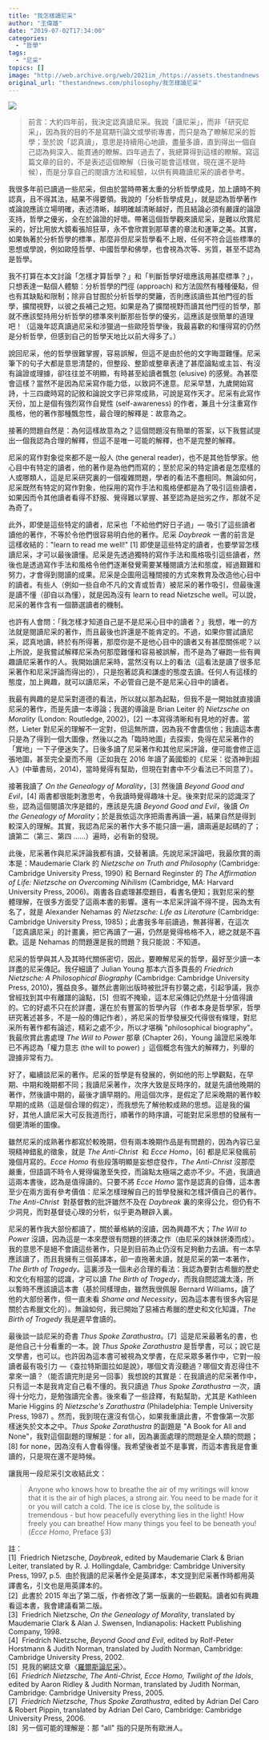 ```yaml
---
title: "我怎樣讀尼采"
author: "王偉雄"
date: "2019-07-02T17:34:00"
categories:
  - "哲學"
tags:
  - "尼采"
topics: []
image: "http://web.archive.org/web/2021im_/https://assets.thestandnews.com/media/photos/65320961_869418613420939_537151583817826304_n_sMvUJ.jpg"
original_url: "thestandnews.com/philosophy/我怎樣讀尼采"
---
```

![](http://web.archive.org/web/2021im_/https://assets.thestandnews.com/media/photos/65320961_869418613420939_537151583817826304_n_sMvUJ.jpg)

> 前言：大約四年前，我決定認真讀尼采。我說「讀尼采」，而非「研究尼采」，因為我的目的不是寫期刊論文或學術專書，而只是為了瞭解尼采的哲學；至於說「認真讀」，意思是持續用心地讀，盡量多讀，直到得出一個自己認為夠深入、能貫通的瞭解。四年過去了，我總算得到這樣的瞭解。寫這篇文章的目的，不是表述這個瞭解（日後可能會這樣做，現在還不是時候），而是分享自己的閱讀方法和經驗，以供有興趣讀尼采的讀者參考。

我很多年前已讀過一些尼采，但由於當時帶著太重的分析哲學成見，加上讀時不夠認真，且不得其法，結果不得要領。我說的「分析哲學成見」，就是認為哲學著作或論說應該立場明確，表述清晰，越明確越清晰越好，而且結論必須有嚴謹的論證支持，哲學之優劣，全在於論證的好壞。帶著這個哲學觀來讀尼采，是難以欣賞尼采的，好比用放大鏡看張旭狂草，永不會欣賞到那草書的章法和運筆之美。其實，如果執著於分析哲學的標準，那麼非但尼采哲學看不上眼，任何不符合這些標準的思想或學說，例如歐陸哲學、中國哲學和佛學，也會視為次等、劣質，甚至不認為是哲學。

我不打算在本文討論「怎樣才算哲學？」和「判斷哲學好壞應該用甚麼標準？」，只想表達一點個人體驗：分析哲學的門徑 (approach) 和方法固然有種種優點，但也有其缺點和限制；除非自甘囿於分析哲學的樊籬，否則應該讀些其他門徑的哲學，擴闊視野，以彼之長補己之短。如果是為了擴闊視野而讀其他門徑的哲學，那就不應該堅持用分析哲學的標準來判斷那些哲學的優劣，這應該是很簡單的道理吧！（這幾年認真讀過尼采和涉獵過一些歐陸哲學後，我最喜歡的和懂得寫的仍然是分析哲學，但感到自己的哲學天地比以前大得多了。）

說回尼采，他的哲學很難掌握，容易誤解，但這不是由於他的文字晦澀難懂。尼采筆下的句子大都是意思清楚的，但整段、整節或整章表達了甚麼論點或主旨、有沒有論證或理據，卻往往並不明顯，有時甚至給讀者飄忽 (elusive) 的感覺。為甚麼會這樣？當然不是因為尼采寫作能力低，以致詞不達意。尼采早慧，九歲開始寫詩，十三四歲時寫的記敘和論說文字已非常成熟，可說是寫作天才。尼采有此寫作天份，加上是個有強烈寫作自覺性 (self-awareness) 的作者，兼且十分注重寫作風格，他的著作那種飄忽性，最合理的解釋是：故意為之。

接著的問題自然是：為何這樣故意為之？這個問題沒有簡單的答案，以下我嘗試提出一個我認為合理的解釋，但這不是唯一可能的解釋，也不是完整的解釋。

尼采的寫作對象從來都不是一般人 (the general reader)，也不是其他哲學家。他心目中有特定的讀者，他的著作是為他們而寫的；至於尼采的特定讀者是怎麼樣的人或哪類人，這是尼采研究裏的一個複雜問題，學者的看法不盡相同。無論如何，尼采既然有特定的寫作對象，他採用的寫作手法和風格便都是為了吸引這些讀者，如果因而令其他讀者看得不舒服、覺得難以掌握、甚至認為是拙劣之作，那就不足為奇了。

此外，即使是這些特定的讀者，尼采也「不給他們好日子過」― 吸引了這些讀者讀他的著作，不等於令他們很容易明白他的著作。尼采 _Daybreak_ 一書的前言是這樣收結的："learn to read me well!" \[1\] 即使是這些特定的讀者，也要學習怎樣讀尼采，才可以最後讀懂。尼采是先透過獨特的寫作手法和風格吸引這些讀者，然後也是透過寫作手法和風格令他們逐漸發覺需要某種閱讀方法和態度，經過艱難和努力，才會得到閱讀的成果。尼采是企圖用這種間接的方式來教育及改造他心目中的讀者。有些人（例如一些自命不凡的文青或哲青）被尼采的著作吸引，但最後還是讀不懂（卻自以為懂），就是因為沒有 learn to read Nietzsche well。可以說，尼采的著作含有一個篩選讀者的機制。

也許有人會問：「我怎樣才知道自己是不是尼采心目中的讀者？」我想，唯一的方法就是閱讀尼采的著作，而且最後也許還是不能肯定的。不過，如果你嘗試讀尼采，認真地讀，終於有所得著，那麼你是不是他心目中的讀者又有甚麼關係呢？以上所說，是我嘗試解釋尼采為何那麼難懂和容易被誤解，而不是為了嚇跑一些有興趣讀尼采著作的人。我開始讀尼采時，當然沒有以上的看法（這看法是讀了很多尼采著作和尼采評論而得出的），只是抱著認真和謙虛的態度去讀。任何人有這樣的態度，加上興趣，就可以讀尼采，不必管自己是不是尼采心目中的讀者。

我最有興趣的是尼采對道德的看法，所以就以那為起點，但我不是一開始就直接讀尼采的著作，而是先讀一本導論；我選的導論是 Brian Leiter 的 _Nietzsche on Morality_ (London: Routledge, 2002)，\[2\] 一本寫得清晰和有見地的好書。當然，Lieter 對尼采的理解不一定對，但這無所謂，因為我不會盡信他；我讀這本書只是為了得到一個大圖像，然後以之為「臨時地圖」去探索，免得在尼采著作的「實地」一下子便迷失了。日後多讀了尼采著作和其他尼采評論，便可能會修正這張地圖，甚至完全棄而不用（正如我在 2016 年讀了黃國鉅的《尼采：從酒神到超人》(中華書局，2014)，當時覺得有幫助，但現在對書中不少看法已不同意了）。

接著我讀了 _On the Genealogy of Morality_，\[3\] 然後讀 _Beyond Good and Evil_，\[4\] 兩書都很能刺激思考，令我讀時覺得趣味十足。後來對尼采的認識深了些，認為這個閱讀次序是錯的，應該是先讀 _Beyond Good and Evil_，後讀 _On the Genealogy of Morality_；於是我依這次序把兩書再讀一遍，結果自然是得到較深入的理解。其實，我認為尼采的著作大多不能只讀一遍，讀兩遍是起碼的了；讀第二（第三、第四 ……）遍時，必有新的發現。

此後，尼采著作與尼采評論我都有讀，交替著讀。先說尼采評論吧，我最欣賞的兩本是：Maudemarie Clark 的 _Nietzsche on Truth and Philosophy_ (Cambridge: Cambridge University Press, 1990) 和 Bernard Reginster 的 _The Affirmation of Life: Nietzsche on Overcoming Nihilism_ (Cambridge, MA: Harvard University Press, 2006)。兩書各自處理甚麼題目，看書名便知；我對尼采的整體理解，在很多方面受了這兩本書的影響。還有一本尼采評論不得不提，因為太有名了，就是 Alexander Nehamas 的 _Nietzsche: Life as Literature_ (Cambridge: Cambridge University Press, 1985)；此書我多年前讀過，無甚得著，在這次「認真讀尼采」的計畫裏，把它再讀了一遍，仍然是覺得格格不入，總之就是不喜歡。這是 Nehamas 的問題還是我的問題？我只能說：不知道。

尼采的哲學與其人及其時代關係密切，因此，要瞭解尼采的哲學，最好至少讀一本詳盡的尼采傳記。我仔細讀了 Julian Young 那本六百多頁長的 _Friedrich Nietzsche: A Philosophical Biography_ (Cambridge: Cambridge University Press, 2010)，獲益良多。雖然此書剛出版時被批評有抄襲之處，引起爭議，我亦曾經找到其中有離譜的論點，\[5\]  但瑕不掩瑜，這本尼采傳記仍然是十分值得讀的。它的好處不只在於詳盡，還在於有豐富的哲學內容（作者本身是哲學家，哲學研究著述甚多，不是一般的傳記作者），將尼采的哲學發展交代得很有條理，對尼采所有著作都有論述，精彩之處不少，所以才堪稱 "philosophical biography"。我最欣賞此書處理 _The Will to Power_ 那章 (Chapter 26)，Young 論證尼采晚年已不再認為「權力意志 (the will to power) 」這個概念有強大的解釋力，列舉的證據非常有力。

好了，繼續談尼采的著作。尼采的哲學是有發展的，例如他的形上學觀點，在早期、中期和晚期都不同；我讀尼采著作，次序大致是反時序的，就是先讀他晚期的著作，然後讀中期的，最後才讀早期的。用這個次序，是假定了尼采晚期的著作較早期的成熟（這是個合理的假定），而我想先了解他較成熟的思想。這是我的偏好，其他人讀尼采大可反我道而行，順著作的時序讀，可能對尼采思想的發展有一個更清晰的圖像。

雖然尼采的成熟著作都寫於較晚期，但有兩本晚期作品是有問題的，因為內容已呈現精神錯亂的徵象，就是 _The Anti-Christ_  和 _Ecce Homo_，\[6\] 都是尼采發瘋前幾個月寫的。_Ecce Homo_ 有些段落明顯是妄想症發作，_The Anti-Christ_ 沒那麼嚴重，但語調不時令人覺得偏激至失控，而論點太極端之處亦不少。不過，我讀過這兩本書後，認為是值得讀的。只要不將 _Ecce Homo_ 當作是認真的自傳，這本書至少在兩方面有參考價值：尼采怎樣理解自己的哲學發展和怎樣評價自己的著作。_The Anti-Christ_  對基督教的批評雖然不及在 _Daybreak_ 裏的來得公允，但仍有不少洞見，而對基督徒心理的分析，似乎更為鞭辟入裏。

尼采的著作我大部份都讀了，關於華格納的沒讀，因為興趣不大；_The Will to Power_ 沒讀，因為這是一本來歷很有問題的拼湊之作（由尼采的妹妹拼湊而成）。我的意思不是絕不會讀這些著作，只是到目前為止仍沒有足夠動力去讀。有一本早應該讀了，而且我擁有三個英譯本，卻一直拖著未讀，就是尼采的第一本著作，_The Birth of Tragedy_。這裏涉及一個未必合理的看法：我認為要對古希臘的歷史和文化有相當的認識，才可以讀 _The Birth of Tragedy_，而我自問認識太淺，所以暫時不應該讀這本書（基於同樣理由，雖然我很佩服 Bernard Williams，讀了他的大部份著作，但一直未看 _Shame and Necessity_，因為這本書有很多內容是關於古希臘文化的）。無論如何，我已開始了惡補古希臘的歷史和文化知識，_The Birth of Tragedy_ 我是遲早會讀的。

最後談一談尼采的奇書 _Thus Spoke Zarathustra_。\[7\]  這是尼采最著名的書，也是他自己十分看重的一本。說 _Thus Spoke Zarathustra_ 是哲學書，可以；說它是文學書，也可以。也許因為這本書可被視為文學書，在尼采眾多著作中，它對一般讀者最有吸引力 ―《查拉特斯圖拉如是說》，哪個文青沒聽過？哪個文青忍得住不拿來一讀？（能否讀完則是另一回事）我想說的其實是：在我讀過的尼采著作中，只有這一本是我肯定自己看不懂的。我只讀過 _Thus Spoke Zarathustra_ 一次，讀得十分吃力，是勉強讀完全書。後來看了一些詮釋，有點幫助，尤其是 Kathleen Marie Higgins 的 _Nietzsche's Zarathustra_ (Philadelphia: Temple University Press, 1987) 。然而，我到現在還沒有信心，如果我重讀此書，不會像第一次那樣迷失於文本之中。_Thus Spoke Zarathustra_ 的副題是 "A Book for All and None"，我對這個副題的理解是：for all，因為裏面處理的問題是全人類的問題；\[8\] for none，因為沒有人會看得懂。我希望後者並不是事實，而這本書我是會重讀的，只是現在還不是時候。

讓我用一段尼采引文收結此文：

> Anyone who knows how to breathe the air of my writings will know that it is the air of high places, a strong air. You need to be made for it or you will catch a cold. The ice is close by, the solitude is tremendous - but how peacefully everything lies in the light! How freely you can breathe! How many things you feel to be beneath you! (_Ecce Homo_, Preface §3)

註：  
\[1\]  Friedrich Nietzsche, _Daybreak_, edited by Maudemarie Clark & Brian Leiter, translated by R. J. Hollingdale, Cambridge: Cambridge University Press, 1997, p.5.  由於我讀的尼采著作全是英譯本，本文提到尼采著作時都用英譯書名，引文也是用英譯本的。  
\[2\]  此書於 2015 年出了第二版，作者修改了第一版裏的一些觀點。讀者如有興趣看這本書，我會建議看第二版。  
\[3\]  Friedrich Nietzsche, _On the Genealogy of Morality_, translated by Maudemarie Clark & Alan J. Swensen, Indianapolis: Hackett Publishing Company, 1998.  
\[4\]  Friedrich Nietzsche, _Beyond Good and Evil_, edited by Rolf-Peter Horstmann & Judith Norman, translated by Judith Norman, Cambridge: Cambridge University Press, 2002.  
\[5\]  見我的網誌文章〈[羅爾斯論尼采](http://web.archive.org/web/20211229063508/http://fishandhappiness.blogspot.com/2019/03/blog-post_21.html)〉。  
\[6\]  _Friedrich Nietzsche, The Anti-Christ, Ecce Homo, Twilight of the Idols_, edited by Aaron Ridley & Judith Norman, translated by Judith Norman, Cambridge: Cambridge University Press, 2005.  
\[7\]  _Friedrich Nietzsche, Thus Spoke Zarathustra_, edited by Adrian Del Caro & Robert Pippin, translated by Adrian Del Caro, Cambridge: Cambridge University Press, 2006.  
\[8\]  另一個可能的理解是：那 "all" 指的只是所有歐洲人。